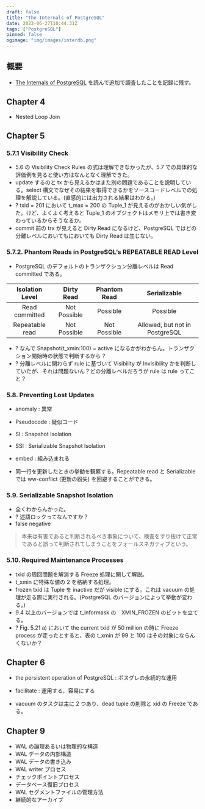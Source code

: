 ```yaml
---
draft: false
title: "The Internals of PostgreSQL"
date: 2022-06-27T10:44:31Z
tags: ["PostgreSQL"]
pinned: false
ogimage: "img/images/interdb.png"
---
```


## 概要

- [The Internals of PostgreSQL](https://www.interdb.jp/pg/) を読んで追加で調査したことを記録に残す。

## Chapter 4

- Nested Loop Join

## Chapter 5

### 5.7.1 Visibility Check

- 5.6 の Visibility Check Rules の式は理解できなかったが、5.7 での具体的な評価例を見ると使い方はなんとなく理解できた。
- update するのと tx から見えるかはまた別の問題であることを説明している。select 構文でなぜその結果を取得できるかをソースコードレベルでの処理を解説している。(直感的には出力される結果はわかる。)
- ? txid = 201 において t_max = 200 の Tuple_1 が見えるのがおかしい気がした。けど、よくよく考えると Tuple_1 のオブジェクトはメモリ上では書き変わっているからそうなるか。
- commit 前の trx が見えると Dirty Read になるけど、PostgreSQL ではどの分離レベルにおいてもにおいても Dirty Read は生じない。

### 5.7.2. Phantom Reads in PostgreSQL‘s REPEATABLE READ Level

- PostgreSQL のデフォルトのトランザクション分離レベルは Read committed である。

| Isolation Level | Dirty Read | Phantom Read | Serializable |
| :---: | :---: | :---: | :---: |
| Read committed  | Not Possible | Possible | Possible | Possible |
| Repeatable read | Not Possible | Not Possible | Allowed, but not in PostgreSQL | Possible |

- ? なんで Snapshot(t_xmin:100) = active になるかがわからん。トランザクション開始時の状態で判断するから？
- ? 分離レベルに関わらず rule に基づいて Visibility が Invisibility かを判断していたが、それは問題ないん？どの分離レベルだろうが rule は rule ってこと？

### 5.8. Preventing Lost Updates

- anomaly : 異常
- Pseudocode : 疑似コード
- SI : Snapshot Isolation
- SSI : Serializable Snapshot Isolation
- embed : 組み込まれる

- 同一行を更新したときの挙動を観察する。Repeatable read と Serializable では ww-conflict (更新の紛失) を回避することができる。

### 5.9. Serializable Snapshot Isolation

- 全くわからんかった。
- ? 述語ロックってなんですか？
- false negative
> 本来は有害であると判断されるべき事象について、検査をすり抜けて正常であると誤って判断されてしまうことをフォールスネガティブという。

### 5.10. Required Maintenance Processes

- txid の周回問題を解消する Freeze 処理に関して解説。
- t_xmin に特殊な値の 2 を格納する処理。
- frozen txid は Tuple を inactive だが visible にする。これは vacuum の処理が走る際に実行される。(PostgreSQL のバージョンによって挙動が変わる。)
- 9.4 以上のバージョンでは t_informask の　XMIN_FROZEN のビットを立てる。
- ? Fig. 5.21 a) において the current txid が 50 million の時に Freeze process が走ったとすると、表の t_xmin が 99 と 100 はその対象にならんくないか？

## Chapter 6

- the persistent operation of PostgreSQL : ポスグレの永続的な運用
- facilitate : 運用する、容易にする

- vacuum のタスクは主に 2 つあり、dead tuple の削除と xid の Freeze である。

## Chapter 9

- WAL の論理あるいは物理的な構造
- WAL データの内部構造
- WAL データの書き込み
- WAL writer プロセス
- チェックポイントプロセス
- データベース復旧プロセス
- WAL セグメントファイルの管理方法
- 継続的なアーカイブ

<!-- ## 背景

## 目的

## 方法

## 結果

## 結論

## 参考 -->
